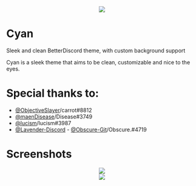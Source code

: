<div align='center'>
<img src="https://github.com/DaBluLite/Cyan/blob/master/cyan-addon-banner.png?raw=true"/>
</div>

# Cyan
Sleek and clean BetterDiscord theme, with custom background support

Cyan is a sleek theme that aims to be clean, customizable and nice to the eyes.

# Special thanks to:
* [@ObjectiveSlayer](https://github.com/ObjectiveSlayer)/carrot#8812
* [@maenDisease](https://github.com/maenDisease)/Disease#3749 
* [@lucism](https://github.com/Iucism)/lucism#3987
* [@Lavender-Discord](https://github.com/Lavender-Discord) - [@Obscure-Git](https://github.com/Obscure-Git)/Obscure.#4719

# Screenshots
<div align='center'>
<img src="https://github.com/DaBluLite/Cyan/blob/master/screenshots/Screenshot%20(240).png?raw=true"/>
</div>
<div align='center'>
<img src="https://github.com/DaBluLite/Cyan/blob/master/screenshots/Screenshot%20(239).png?raw=true"/>
</div>
